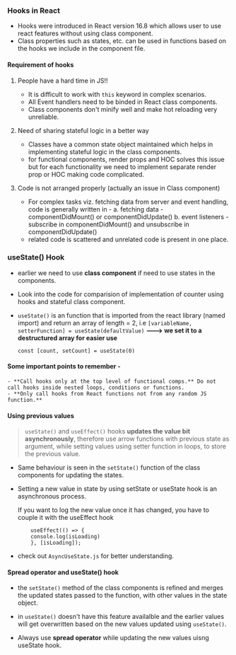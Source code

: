 ### Hooks in React

- Hooks were introduced in React version 16.8 which allows user to use react features without using class component.
- Class properties such as states, etc. can be used in functions based on the hooks we include in the component file.

#### Requirement of hooks

1. People have a hard time in JS!!
    - It is difficult to work with `this` keyword in complex scenarios.
    - All Event handlers need to be binded in React class components.
    - Class components don't minify well and make hot reloading very unreliable.

2. Need of sharing stateful logic in a better way
    - Classes have a common state object maintained which helps in implementing stateful logic in the class components.
    - for functional components, render props and HOC solves this issue but for each functionality we need to implement separate render prop or HOC making code complicated.

3. Code is not arranged properly (actually an issue in Class component)
    - For complex tasks viz. fetching data from server and event handling, code is generally written in -
        a. fetching data - componentDidMount() or componentDidUpdate()
        b. event listeners - subscribe in componentDidMount() and unsubscribe in componentDidUpdate()
    - related code is scattered and unrelated code is present in one place.

### useState() Hook

- earlier we need to use **class component** if need to use states in the components. 
- Look into the code for comparision of implementation of counter using hooks and stateful class component.

- `useState()` is an function that is imported from the react library (named import) and return an array of length = 2, i.e `[variableName, setterFunction] = useState(defaultValue)`   **---> we set it to a destructured array for easier use**

    `const [count, setCount] = useState(0)`

#### Some important points to remember - 
    - **Call hooks only at the top level of functional comps.** Do not call hooks inside nested loops, conditions or functions.
    - **Only call hooks from React functions not from any random JS function.** 

#### Using previous values

> `useState()` and `useEffect()` hooks **updates the value bit asynchronously**, therefore use arrow functions with previous state as argument, while setting values using setter function in loops, to store the previous value.

- Same behaviour is seen in the `setState()` function of the class components for updating the states.

- Setting a new value in state by using setState or useState hook is an asynchronous process.

    If you want to log the new value once it has changed, you have to couple it with the useEffect hook

    ```
        useEffect(() => {
        console.log(isLoading)
        }, [isLoading]);
    ```

- check out `AsyncUseState.js` for better understanding.

#### Spread operator and useState() hook

- the `setState()` method of the class components is refined and merges the updated states passed to the function, with other values in the state object.

- in `useState()` doesn't have this feature availalble and the earlier values will get overwritten based on the new values updated using `useState()`.

- Always use **spread operator** while updating the new values uisng useState hook.